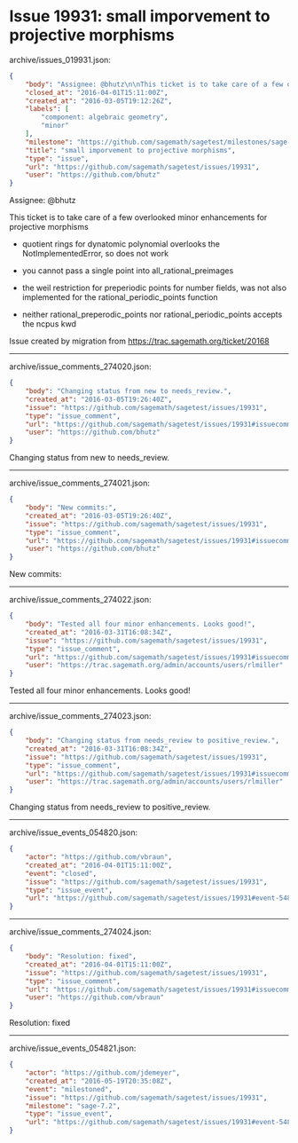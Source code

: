 # Issue 19931: small imporvement to projective morphisms

archive/issues_019931.json:
```json
{
    "body": "Assignee: @bhutz\n\nThis ticket is to take care of a few overlooked minor enhancements for projective morphisms\n\n- quotient rings for dynatomic polynomial overlooks the NotImplementedError, so does not work\n\n- you cannot pass a single point into all_rational_preimages\n\n- the weil restriction for preperiodic points for number fields, was not also implemented for the rational_periodic_points function\n\n- neither rational_preperodic_points nor rational_periodic_points accepts the ncpus kwd\n\nIssue created by migration from https://trac.sagemath.org/ticket/20168\n\n",
    "closed_at": "2016-04-01T15:11:00Z",
    "created_at": "2016-03-05T19:12:26Z",
    "labels": [
        "component: algebraic geometry",
        "minor"
    ],
    "milestone": "https://github.com/sagemath/sagetest/milestones/sage-7.2",
    "title": "small imporvement to projective morphisms",
    "type": "issue",
    "url": "https://github.com/sagemath/sagetest/issues/19931",
    "user": "https://github.com/bhutz"
}
```
Assignee: @bhutz

This ticket is to take care of a few overlooked minor enhancements for projective morphisms

- quotient rings for dynatomic polynomial overlooks the NotImplementedError, so does not work

- you cannot pass a single point into all_rational_preimages

- the weil restriction for preperiodic points for number fields, was not also implemented for the rational_periodic_points function

- neither rational_preperodic_points nor rational_periodic_points accepts the ncpus kwd

Issue created by migration from https://trac.sagemath.org/ticket/20168





---

archive/issue_comments_274020.json:
```json
{
    "body": "Changing status from new to needs_review.",
    "created_at": "2016-03-05T19:26:40Z",
    "issue": "https://github.com/sagemath/sagetest/issues/19931",
    "type": "issue_comment",
    "url": "https://github.com/sagemath/sagetest/issues/19931#issuecomment-274020",
    "user": "https://github.com/bhutz"
}
```

Changing status from new to needs_review.



---

archive/issue_comments_274021.json:
```json
{
    "body": "New commits:",
    "created_at": "2016-03-05T19:26:40Z",
    "issue": "https://github.com/sagemath/sagetest/issues/19931",
    "type": "issue_comment",
    "url": "https://github.com/sagemath/sagetest/issues/19931#issuecomment-274021",
    "user": "https://github.com/bhutz"
}
```

New commits:



---

archive/issue_comments_274022.json:
```json
{
    "body": "Tested all four minor enhancements. Looks good!",
    "created_at": "2016-03-31T16:08:34Z",
    "issue": "https://github.com/sagemath/sagetest/issues/19931",
    "type": "issue_comment",
    "url": "https://github.com/sagemath/sagetest/issues/19931#issuecomment-274022",
    "user": "https://trac.sagemath.org/admin/accounts/users/rlmiller"
}
```

Tested all four minor enhancements. Looks good!



---

archive/issue_comments_274023.json:
```json
{
    "body": "Changing status from needs_review to positive_review.",
    "created_at": "2016-03-31T16:08:34Z",
    "issue": "https://github.com/sagemath/sagetest/issues/19931",
    "type": "issue_comment",
    "url": "https://github.com/sagemath/sagetest/issues/19931#issuecomment-274023",
    "user": "https://trac.sagemath.org/admin/accounts/users/rlmiller"
}
```

Changing status from needs_review to positive_review.



---

archive/issue_events_054820.json:
```json
{
    "actor": "https://github.com/vbraun",
    "created_at": "2016-04-01T15:11:00Z",
    "event": "closed",
    "issue": "https://github.com/sagemath/sagetest/issues/19931",
    "type": "issue_event",
    "url": "https://github.com/sagemath/sagetest/issues/19931#event-54820"
}
```



---

archive/issue_comments_274024.json:
```json
{
    "body": "Resolution: fixed",
    "created_at": "2016-04-01T15:11:00Z",
    "issue": "https://github.com/sagemath/sagetest/issues/19931",
    "type": "issue_comment",
    "url": "https://github.com/sagemath/sagetest/issues/19931#issuecomment-274024",
    "user": "https://github.com/vbraun"
}
```

Resolution: fixed



---

archive/issue_events_054821.json:
```json
{
    "actor": "https://github.com/jdemeyer",
    "created_at": "2016-05-19T20:35:08Z",
    "event": "milestoned",
    "issue": "https://github.com/sagemath/sagetest/issues/19931",
    "milestone": "sage-7.2",
    "type": "issue_event",
    "url": "https://github.com/sagemath/sagetest/issues/19931#event-54821"
}
```
